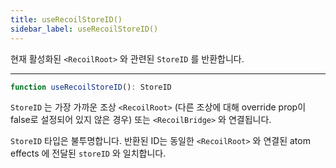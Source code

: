 ```yaml
---
title: useRecoilStoreID()
sidebar_label: useRecoilStoreID()
---
```


현재 활성화된 `<RecoilRoot>` 와 관련된 `StoreID` 를 반환합니다.

---

```jsx
function useRecoilStoreID(): StoreID
```

`StoreID` 는 가장 가까운 조상 `<RecoilRoot>` (다른 조상에 대해 override prop이 false로 설정되어 있지 않은 경우) 또는 `<RecoilBridge>` 와 연결됩니다.

  `StoreID` 타입은 불투명합니다. 반환된 ID는 동일한 `<RecoilRoot>` 와 연결된 atom effects 에 전달된 `storeID` 와 일치합니다.
